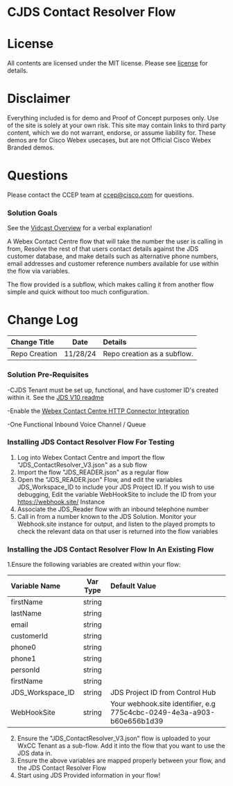 # CJDS Contact Resolver Flow

# License

All contents are licensed under the MIT license. Please see [license](LICENSE) for details.

# Disclaimer

Everything included is for demo and Proof of Concept purposes only. Use of the site is solely at your own risk. This site may contain links to third party content, which we do not warrant, endorse, or assume liability for. These demos are for Cisco Webex usecases, but are not Official Cisco Webex Branded demos.

# Questions

Please contact the CCEP team at [ccep@cisco.com](mailto:ccep@cisco.com?subject=payment-collections-demo) for questions.

### Solution Goals

See the [Vidcast Overview](https://app.vidcast.io/share/cab5b686-9745-4394-98d4-b8b58c45f1a3) for a verbal explanation!

A Webex Contact Centre flow that will take the number the user is calling in from, Resolve the rest of that users contact details against the JDS customer database, and make details such as alternative phone numbers, email addresses and customer reference numbers available for use within the flow via variables.

The flow provided is a subflow, which makes calling it from another flow simple and quick without too much configuration.

# Change Log

| Change Title  |   Date   | Details                     |
| :------------ | :------: | :-------------------------- |
| Repo Creation | 11/28/24 | Repo creation as a subflow. |

### Solution Pre-Requisites

-CJDS Tenant must be set up, functional, and have customer ID's created within it. See the [JDS V10 readme](https://github.com/CiscoDevNet/cjaas-widgets/blob/main/CustomerJourney/README_VERSION_10.0.0.md)

-Enable the [Webex Contact Centre HTTP Connector Integration](https://help.webex.com/en-us/article/n54f5wd/Create-Webex-Contact-Center-HTTP-connector)

-One Functional Inbound Voice Channel / Queue

### Installing JDS Contact Resolver Flow For Testing

1. Log into Webex Contact Centre and import the flow "JDS_ContactResolver_V3.json" as a sub flow
2. Import the flow "JDS_READER.json" as a regular flow
3. Open the "JDS_READER.json" Flow, and edit the variables JDS_Workspace_ID to include your JDS Project ID. If you wish to use debugging, Edit the variable WebHookSite to include the ID from your https://webhook.site/ Instance
4. Associate the JDS_Reader flow with an inbound telephone number
5. Call in from a number known to the JDS Solution. Monitor your Webhook.site instance for output, and listen to the played prompts to check the relevant data on that user is returned into the flow variables

### Installing the JDS Contact Resolver Flow In An Existing Flow

1.Ensure the following variables are created within your flow:

| Variable Name    | Var Type | Default Value                                                          |
| :--------------- | :------: | :--------------------------------------------------------------------- |
| firstName        |  string  |                                                                        |
| lastName         |  string  |                                                                        |
| email            |  string  |                                                                        |
| customerId       |  string  |                                                                        |
| phone0           |  string  |                                                                        |
| phone1           |  string  |                                                                        |
| personId         |  string  |                                                                        |
| firstName        |  string  |                                                                        |
| JDS_Workspace_ID |  string  | JDS Project ID from Control Hub                                        |
| WebHookSite      |  string  | Your webhook.site identifier, e.g 775c4cbc-0249-4e3a-a903-b60e656b1d39 |

2. Ensure the "JDS_ContactResolver_V3.json" flow is uploaded to your WxCC Tenant as a sub-flow. Add it into the flow that you want to use the JDS data in.
3. Ensure the above variables are mapped properly between your flow, and the JDS Contact Resolver Flow
4. Start using JDS Provided information in your flow!
